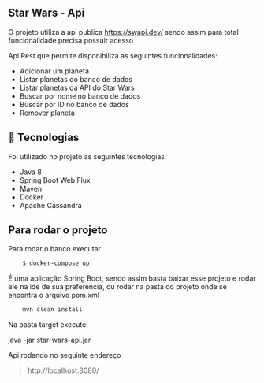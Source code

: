 ## Star Wars - Api

O projeto utiliza a api publica https://swapi.dev/  sendo assim para total funcionalidade precisa possuir acesso

Api Rest que permite disponibiliza as seguintes funcionalidades:

- Adicionar um planeta
- Listar planetas do banco de dados
- Listar planetas da API do Star Wars
- Buscar por nome no banco de dados
- Buscar por ID no banco de dados
- Remover planeta


## :hammer: Tecnologias

Foi utilizado no projeto as seguintes tecnologias

- Java 8
- Spring Boot Web Flux
- Maven
- Docker
- Apache Cassandra

## Para rodar o projeto

Para rodar o banco executar

```sh
    $ docker-compose up
```

É uma aplicação Spring Boot, sendo assim basta baixar esse projeto e rodar ele na ide de sua preferencia,
ou rodar na pasta do projeto onde se encontra o arquivo pom.xml

```sh
    mvn clean install
```

Na pasta target execute:

java -jar star-wars-api.jar

Api rodando no seguinte endereço 

> http://localhost:8080/
